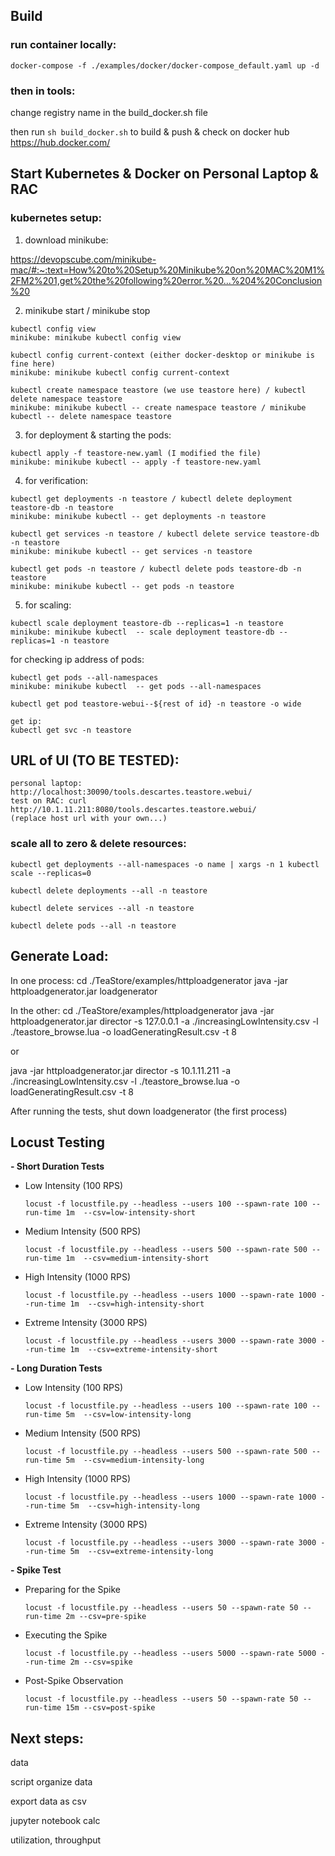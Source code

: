 ## Build

### run container locally:

 ```docker-compose -f ./examples/docker/docker-compose_default.yaml up -d```

### then in tools:

change registry name in the build_docker.sh file


then run ```sh build_docker.sh``` to build & push & check on docker hub https://hub.docker.com/


## Start Kubernetes & Docker on Personal Laptop & RAC


### kubernetes setup:

1. download minikube:

https://devopscube.com/minikube-mac/#:~:text=How%20to%20Setup%20Minikube%20on%20MAC%20M1%2FM2%201,get%20the%20following%20error.%20...%204%20Conclusion%20


2. minikube start / minikube stop

```
kubectl config view
minikube: minikube kubectl config view
```


```
kubectl config current-context (either docker-desktop or minikube is fine here)
minikube: minikube kubectl config current-context
```

```
kubectl create namespace teastore (we use teastore here) / kubectl delete namespace teastore
minikube: minikube kubectl -- create namespace teastore / minikube kubectl -- delete namespace teastore
```

3. for deployment & starting the pods:

```
kubectl apply -f teastore-new.yaml (I modified the file)
minikube: minikube kubectl -- apply -f teastore-new.yaml
```

4. for verification:

```
kubectl get deployments -n teastore / kubectl delete deployment teastore-db -n teastore
minikube: minikube kubectl -- get deployments -n teastore
```

```
kubectl get services -n teastore / kubectl delete service teastore-db -n teastore
minikube: minikube kubectl -- get services -n teastore
```

```
kubectl get pods -n teastore / kubectl delete pods teastore-db -n teastore
minikube: minikube kubectl -- get pods -n teastore
```

5. for scaling:

```
kubectl scale deployment teastore-db --replicas=1 -n teastore
minikube: minikube kubectl  -- scale deployment teastore-db --replicas=1 -n teastore
```

for checking ip address of pods:

```
kubectl get pods --all-namespaces
minikube: minikube kubectl  -- get pods --all-namespaces
```

```
kubectl get pod teastore-webui--${rest of id} -n teastore -o wide
```

```
get ip:
kubectl get svc -n teastore
```


## URL of UI (TO BE TESTED):

```
personal laptop: http://localhost:30090/tools.descartes.teastore.webui/
test on RAC: curl http://10.1.11.211:8080/tools.descartes.teastore.webui/
(replace host url with your own...)
```

### scale all to zero & delete resources:

```
kubectl get deployments --all-namespaces -o name | xargs -n 1 kubectl scale --replicas=0

kubectl delete deployments --all -n teastore

kubectl delete services --all -n teastore

kubectl delete pods --all -n teastore
```

## Generate Load:

In one process:
cd ./TeaStore/examples/httploadgenerator
java -jar httploadgenerator.jar loadgenerator

In the other:
cd ./TeaStore/examples/httploadgenerator
java -jar httploadgenerator.jar director -s 127.0.0.1  -a ./increasingLowIntensity.csv -l ./teastore_browse.lua -o loadGeneratingResult.csv -t 8

or

java -jar httploadgenerator.jar director -s 10.1.11.211 -a ./increasingLowIntensity.csv -l ./teastore_browse.lua -o loadGeneratingResult.csv -t 8

After running the tests, shut down loadgenerator (the first process)

## Locust Testing

**- Short Duration Tests**

- Low Intensity (100 RPS)
    ```
    locust -f locustfile.py --headless --users 100 --spawn-rate 100 --run-time 1m  --csv=low-intensity-short
    ```

- Medium Intensity (500 RPS)
    ```
    locust -f locustfile.py --headless --users 500 --spawn-rate 500 --run-time 1m  --csv=medium-intensity-short
    ```
- High Intensity (1000 RPS)
    ```
    locust -f locustfile.py --headless --users 1000 --spawn-rate 1000 --run-time 1m  --csv=high-intensity-short
    ```
- Extreme Intensity (3000 RPS)
    ``` 
    locust -f locustfile.py --headless --users 3000 --spawn-rate 3000 --run-time 1m  --csv=extreme-intensity-short
    ```


**- Long Duration Tests**

- Low Intensity (100 RPS)
    ```
    locust -f locustfile.py --headless --users 100 --spawn-rate 100 --run-time 5m  --csv=low-intensity-long
    ```

- Medium Intensity (500 RPS)
    ```
    locust -f locustfile.py --headless --users 500 --spawn-rate 500 --run-time 5m  --csv=medium-intensity-long
    ```
- High Intensity (1000 RPS)
    ```
    locust -f locustfile.py --headless --users 1000 --spawn-rate 1000 --run-time 5m  --csv=high-intensity-long
    ```
- Extreme Intensity (3000 RPS)
    ```
    locust -f locustfile.py --headless --users 3000 --spawn-rate 3000 --run-time 5m  --csv=extreme-intensity-long
    ```

**- Spike Test**

- Preparing for the Spike
    ```
    locust -f locustfile.py --headless --users 50 --spawn-rate 50 --run-time 2m --csv=pre-spike
    ```
- Executing the Spike
    ```
    locust -f locustfile.py --headless --users 5000 --spawn-rate 5000 --run-time 2m --csv=spike
    ```
- Post-Spike Observation
    ```
    locust -f locustfile.py --headless --users 50 --spawn-rate 50 --run-time 15m --csv=post-spike
    ```


## Next steps:

data

script organize data

export data as csv

jupyter notebook calc

utilization, throughput